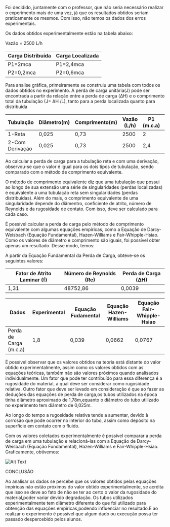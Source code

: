 <p>Foi decidido, juntamente com o professor, que não seria necessário realizar o experimento mais de uma vez, já que os resultados obtidos seriam praticamente os mesmos. Com isso, não temos os dados dos erros experimentais.</p>
<p>Os dados obtidos experimentalmente estão na tabela abaixo:<p>

<p>Vazão = 2500 L/h<p>

<p>

Carga Distribuída| Carga Localizada
-----------------|---------------
P1=2mca          | P1=2,4mca  
P2=0,2mca         | P2=0,6mca 

<p>


<p>Para analise gráfica, primeiramente se construiu uma tabela com todos os dados obtidos no experimento. A perda de carga unitária(J) pode ser encontrada a partir da relação entre a perda de carga (&Delta;H) e o comprimento total da tubulação (J= &Delta;H /L), tanto para a perda localizada quanto para distribuída<p> 
<p>

Tubulação|Diâmetro(m)|Comprimento(m)|Vazão (L/h)|P1 (m.c.a) | P2(m.c.a) | &Delta;H (m.c.a)| J(m/m)
---------|------------|------------|------------|-------------|----------|----------------|------
   1-Reta      |0,025       |0,73          |2500       |2             |0,2     |1,8             | 2,46
   2-Com Derivação       |0,025         |0,73       |2500         |2,4              |0,6  |1,8               | 2,46
    
<p>
   
   Ao calcular a perda de carga para a tubulação reta e com uma derivação, observou-se que o valor é igual para os dois tipos de tubulação, sendo comparado com o método de comprimento equivalente.
   <p>
   O método de comprimento equivalente diz que uma tubulação que possui ao longo de sua extensão uma série de singularidades (perdas localizadas) é equivalente a uma tubulação reta sem singularidades (perdas distribuídas). Além do mais, o comprimento equivalente de uma singularidade depende do diâmentro, coeficiente de atrito, número de Reynolds e da rugosidade de contato. Com isso, deve ser calculado para cada caso.
   

<p>
   É possível calcular a perda  de  carga  pelo método de comprimento equivalente com algumas equações empíricas, como a Equação de Darcy-Weisbach (Equação Fundamental), Hazen-Williams e Fair-Whipple-Hsiao. Como os valores de diâmetro e comprimento são iguais, foi possível obter apenas um resultado. Desse modo, temos:
   
 <p>
 
<p>A partir da Equação Fundamental da Perda de Carga, obteve-se os seguintes valores:
   
   Fator de Atrito Laminar (f)|Número de Reynolds (Re)|Perda de Carga (&Delta;H)
------------------------------|-----------------------|-------------------------|
   1,31       |48752,86       |0,0039          
   
<p>
   
  Dados| Experimental |Equação Fudamental| Equação Hazen-Williams| Equação Fair-Whipple-Hsiao
-------|--------------|------------------|-----------------------|--------------------------
   Perda de Carga (m.c.a)   |1,8|     0,039    | 0,0662                        |0,0767
     
   <p>
   É possível observar que os valores obtidos na teoria está distante do valor obtido experimentalmente, assim como os valores obtidos com as equações teóricas, também não são valores próximos quando analisados individualmente. Um fator que pode ter contribuído para essa diferença é a rugosidade do material, a qual deve ser considerar como rugosidade relativa. Outro fator que deve ser levado em consideração é que ao fazer as deduções das equações de perda de carga,os tubos utilizados na época tinha diâmetro aproximado de 1,78m,equanto o diâmetro do tubo utilizado no experimento tem diâmetro de 0,025m.
   <p>
   Ao longo do tempo a rugosidade relativa tende a aumentar, devido à corrosão que pode ocorrer no interior do tubo, assim como depósito na superfície em contato com o fluido.
 
   <p>
     Com os valores coletados experimentalmente é possível comparar a perda  de  carga  em  uma  tubulação e relacioná-las com a Equação de Darcy-Weisbach (Equação Fundamental), Hazen-Williams e Fair-Whipple-Hsiao. Graficamente, obtivemos: 
   </p>
     
   ![Alt Text](https://github.com/laboratorio-de-dinamica-dos-fluidos/2019.2-Danico/blob/master/Sem%20t%C3%ADtulo.png)

<p>
   CONCLUSÃO
   <p>
   Ao analisar os dados se percebe que os valores obtidos pelas equações impíricas não estão próximos do valor obtido experimentalmente, se acrdita que isso se deve ao fato de não se ter ao certo o valor da rugosidade do material,poder variar devido degradação. Os tubos utilizados experimentalmente tem diâmetro diferente do que foi utilizado para obtenção das equações empíricas,podendo influenciar no resultado.E ao realizar o experimento é possível que algum dado ou execução possa ter passado despercebido pelos alunos.
